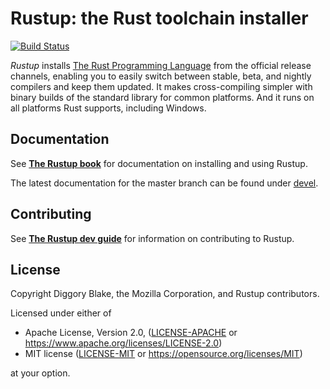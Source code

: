 # Rustup: the Rust toolchain installer

[![Build Status][actions-default-branch]][actions-default-branch-status]

*Rustup* installs [The Rust Programming Language][rustlang] from the official
release channels, enabling you to easily switch between stable, beta,
and nightly compilers and keep them updated. It makes cross-compiling
simpler with binary builds of the standard library for common platforms.
And it runs on all platforms Rust supports, including Windows.

[rustlang]: https://www.rust-lang.org

## Documentation

See [**The Rustup book**](https://rust-lang.github.io/rustup/) for
documentation on installing and using Rustup.

The latest documentation for the master branch can be found
under [devel](https://rust-lang.github.io/rustup/devel/).

## Contributing

See [**The Rustup dev guide**](https://rust-lang.github.io/rustup/dev-guide) for information on contributing to Rustup.

## License

Copyright Diggory Blake, the Mozilla Corporation, and Rustup
contributors.

Licensed under either of

* Apache License, Version 2.0, ([LICENSE-APACHE](LICENSE-APACHE) or https://www.apache.org/licenses/LICENSE-2.0)
* MIT license ([LICENSE-MIT](LICENSE-MIT) or https://opensource.org/licenses/MIT)

at your option.

<!-- Badges -->
[actions-default-branch]: https://github.com/rust-lang/rustup/actions/workflows/ci.yaml/badge.svg
[actions-default-branch-status]: https://github.com/rust-lang/rustup/actions?query=branch%3Amaster
